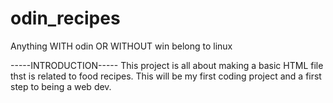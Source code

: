 # odin_recipes
Anything WITH odin OR WITHOUT win belong to linux

-----INTRODUCTION-----
This project is all about making a basic HTML file thst is related to food recipes. This will be my first coding project and a first step to being a web dev. 
